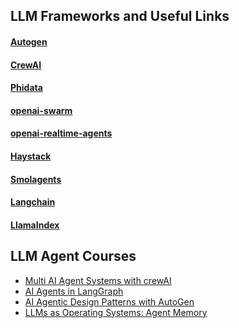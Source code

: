 ## LLM Frameworks and Useful Links

#### [Autogen](https://microsoft.github.io/autogen/0.2/docs/Examples)

#### [CrewAI](https://github.com/crewaiinc/crewai)

#### [Phidata](https://github.com/phidatahq/phidata)

#### [openai-swarm](https://github.com/openai/swarm)

#### [openai-realtime-agents](https://github.com/openai/openai-realtime-agents)

#### [Haystack](https://github.com/deepset-ai/haystack)

#### [Smolagents](https://github.com/huggingface/smolagents)

#### [Langchain](https://github.com/langchain-ai/langchain)

#### [LlamaIndex](https://github.com/run-llama/llama_index)


## LLM Agent Courses 
- [Multi AI Agent Systems with crewAI](https://www.deeplearning.ai/short-courses/multi-ai-agent-systems-with-crewai/)
- [AI Agents in LangGraph](https://www.deeplearning.ai/short-courses/ai-agents-in-langgraph/)
- [AI Agentic Design Patterns with AutoGen](https://www.deeplearning.ai/short-courses/ai-agentic-design-patterns-with-autogen/)
- [LLMs as Operating Systems: Agent Memory](https://www.deeplearning.ai/short-courses/llms-as-operating-systems-agent-memory/)
